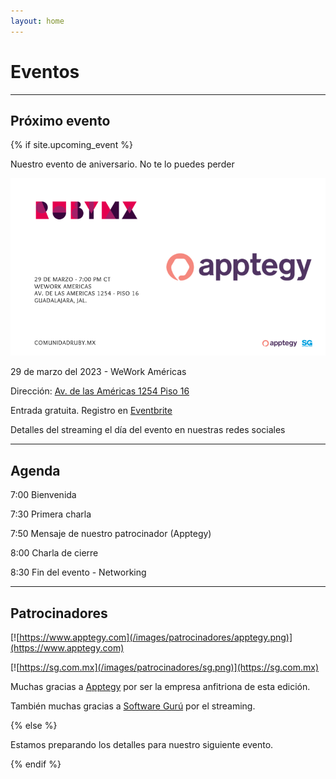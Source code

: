 ```yaml
---
layout: home
---
```


# Eventos

---

## Próximo evento

{% if site.upcoming_event %}

Nuestro evento de aniversario. No te lo puedes perder

![](/images/eventos/marzo_2023/primer_anuncio.png)

29 de marzo del 2023 - WeWork Américas

Dirección: [Av. de las Américas 1254 Piso 16](https://goo.gl/maps/MenMfLYdK8sEoZZr5)

Entrada gratuita. Registro en [Eventbrite](https://www.eventbrite.com.mx/e/comunidad-ruby-mx-sesion-marzo-2023-tickets-554726149847)

Detalles del streaming el día del evento en nuestras redes sociales

---

## Agenda

7:00 Bienvenida

7:30 Primera charla

7:50 Mensaje de nuestro patrocinador (Apptegy)

8:00 Charla de cierre

8:30 Fin del evento - Networking

---

## Patrocinadores

[![https://www.apptegy.com](/images/patrocinadores/apptegy.png)](https://www.apptegy.com)

[![https://sg.com.mx](/images/patrocinadores/sg.png)](https://sg.com.mx)

Muchas gracias a [Apptegy](https://www.apptegy.com) por ser la empresa anfitriona de esta edición.

También muchas gracias a [Software Gurú](https://sg.com.mx/) por el streaming.

{% else %}

Estamos preparando los detalles para nuestro siguiente evento.

{% endif %}

